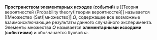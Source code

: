 **Пространством элементарных исходов** (**событий**) в [[Теория вероятностей (Probability theory)|теории вероятностей]] называется [[Множество (Set)|множество]] $\Omega$, содержащее все возможные взаимоисключающие результаты данного случайного эксперимента. Элементы множества $\Omega$ называется **элементарными исходами** (**событиями**) и обозначается буквой $\omega$.